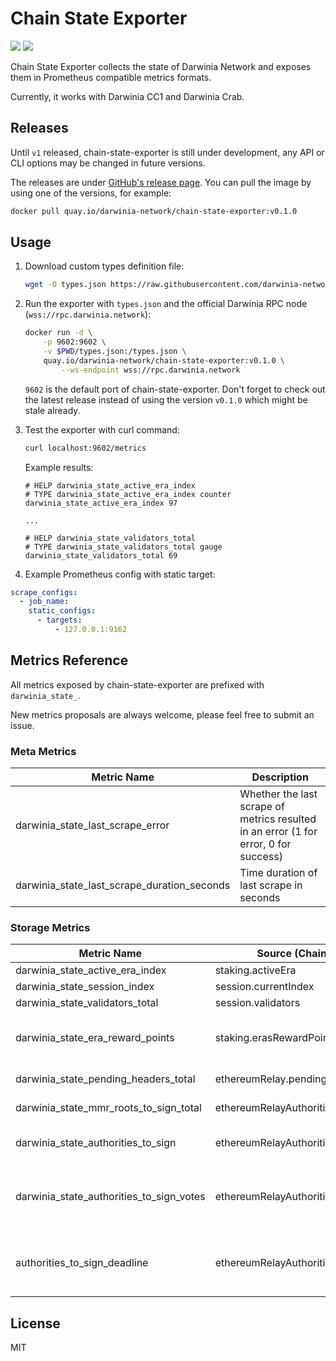 # Chain State Exporter

![](https://img.shields.io/github/workflow/status/darwinia-network/chain-state-exporter/Production)
![](https://img.shields.io/github/v/release/darwinia-network/chain-state-exporter)

Chain State Exporter collects the state of Darwinia Network and exposes them in Prometheus compatible metrics formats.

Currently, it works with Darwinia CC1 and Darwinia Crab.

## Releases

Until `v1` released, chain-state-exporter is still under development, any API or CLI options may be changed in future versions.

The releases are under [GitHub's release page](https://github.com/darwinia-network/chain-state-exporter/releases). You can pull the image by using one of the versions, for example:

```bash
docker pull quay.io/darwinia-network/chain-state-exporter:v0.1.0
```

## Usage

1. Download custom types definition file:

    ```bash
    wget -O types.json https://raw.githubusercontent.com/darwinia-network/chain-state-exporter/master/types.json
    ```

2. Run the exporter with `types.json` and the official Darwinia RPC node (`wss://rpc.darwinia.network`):

    ```bash
    docker run -d \
        -p 9602:9602 \
        -v $PWD/types.json:/types.json \
        quay.io/darwinia-network/chain-state-exporter:v0.1.0 \
            --ws-endpoint wss://rpc.darwinia.network
    ```

    `9602` is the default port of chain-state-exporter. Don't forget to check out the latest release instead of using the version `v0.1.0` which might be stale already.

3. Test the exporter with curl command:

    ```bash
    curl localhost:9602/metrics
    ```

    Example results:

    ```
    # HELP darwinia_state_active_era_index
    # TYPE darwinia_state_active_era_index counter
    darwinia_state_active_era_index 97

    ...

    # HELP darwinia_state_validators_total
    # TYPE darwinia_state_validators_total gauge
    darwinia_state_validators_total 69
    ```

4. Example Prometheus config with static target:

```yaml
scrape_configs:
  - job_name:
    static_configs:
      - targets:
          - 127.0.0.1:9162
```

## Metrics Reference

All metrics exposed by chain-state-exporter are prefixed with `darwinia_state_`.

New metrics proposals are always welcome, please feel free to submit an issue.

### Meta Metrics

| Metric Name                                 | Description                                                                          |
| ------------------------------------------- | ------------------------------------------------------------------------------------ |
| darwinia_state_last_scrape_error            | Whether the last scrape of metrics resulted in an error (1 for error, 0 for success) |
| darwinia_state_last_scrape_duration_seconds | Time duration of last scrape in seconds                                              |

### Storage Metrics

| Metric Name                              | Source (Chain Storage Name)                 | Description                                                                                                                 |
| ---------------------------------------- | ------------------------------------------- | --------------------------------------------------------------------------------------------------------------------------- |
| darwinia_state_active_era_index          | staking.activeEra                           |                                                                                                                             |
| darwinia_state_session_index             | session.currentIndex                        |                                                                                                                             |
| darwinia_state_validators_total          | session.validators                          | Size of current validators set                                                                                              |
| darwinia_state_era_reward_points         | staking.erasRewardPoints                    | Label `account_id` is the public key of corresponding validator,<br>label `address` is the SS58 address on Darwinia network |
| darwinia_state_pending_headers_total     | ethereumRelay.pendingRelayHeaderParcels     | Number of pending Ethereum header parcels                                                                                   |
| darwinia_state_mmr_roots_to_sign_total   | ethereumRelayAuthorities.mMRRootsToSignKeys | Number of MMR roots that need to be signed                                                                                  |
| darwinia_state_authorities_to_sign       | ethereumRelayAuthorities.authoritiesToSign  | Whether there is a new authority set that need to be signed, can be either `1` or `0`                                       |
| darwinia_state_authorities_to_sign_votes | ethereumRelayAuthorities.authoritiesToSign  | Number of signed votes of ongoing authorities change request, `0` if darwinia_state_authorities_to_sign == 0                |
| authorities_to_sign_deadline             | ethereumRelayAuthorities.nextAuthorities    | Block number deadline of ongoing authorities change request, `0` if darwinia_state_authorities_to_sign == 0                 |

## License

MIT
